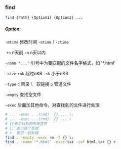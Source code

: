 ### find 

```bash
find {Path} {Option1} {Option2} ...
```

##### Option:

`-mtime` 修改时间  `-atime` / `-ctime` 

​     `+n` n天前 `-n` n天以内

`-name '...'`  引号中为要匹配的文件名字格式，如 '*.html'

`-size`  `+nk` 超过nKB `-nk` 小于nKB

`-type`  `d` 目录 `l ` 软链接 `p` 管道文件

`-empty`  查找空文件

`-exec`  后面加其他命令，对查找到的文件进行处理

```bash
# ... -exec ...(cmd)  {} ... \;
# ... -exec ...(cmd)  {} ... +
# {}表示找到的所有文件
# \; 表示逐个处理 
# +  表示一起处理
find . -empty -exec rm -f {} \;
find . -name '*.html' -exec tar -cvf html.tar {} +
```

